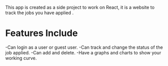 This app is created as a side project to work on React, it is a website to track the jobs you have applied .
# Features Include
-Can login as a user or guest user.
-Can track and change the status of the job applied.
-Can add and delete.
-Have a graphs and charts to show your working curve.
